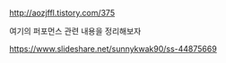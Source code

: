 


http://aozjffl.tistory.com/375


여기의 퍼포먼스 관련 내용을 정리해보자


https://www.slideshare.net/sunnykwak90/ss-44875669



